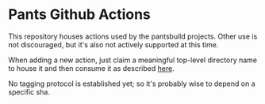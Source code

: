 # Pants Github Actions

This repository houses actions used by the pantsbuild projects. Other use is not discouraged, but
it's also not actively supported at this time.

When adding a new action, just claim a meaningful top-level directory name to house it and then
consume it as described [here][1].

No tagging protocol is established yet; so it's probably wise to depend on a specific sha.

[1]: https://docs.github.com/en/actions/reference/workflow-syntax-for-github-actions#example-using-a-public-action-in-a-subdirectory
